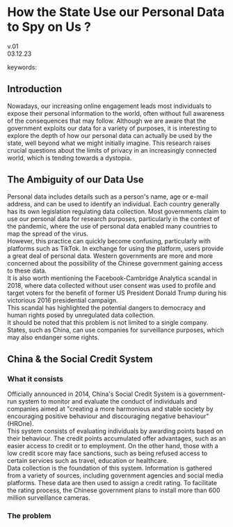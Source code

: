 # How the State Use our Personal Data to Spy on Us ?
v.01  
03.12.23

keywords: 

## Introduction
Nowadays, our increasing online engagement leads most individuals to expose their personal information to the world, often without full awareness of the consequences that may follow. Although we are aware that the government exploits our data for a variety of purposes, it is interesting to explore the depth of how our personal data can actually be used by the state, well beyond what we might initially imagine. This research raises crucial questions about the limits of privacy in an increasingly connected world, which is tending towards a dystopia.  

## The Ambiguity of our Data Use

Personal data includes details such as a person's name, age or e-mail address, and can be used to identify an individual. Each country generally has its own legislation regulating data collection. Most governments claim to use our personal data for research purposes, particularly in the context of the pandemic, where the use of personal data enabled many countries to map the spread of the virus.  
However, this practice can quickly become confusing, particularly with platforms such as TikTok. In exchange for using the platform, users provide a great deal of personal data. Western governments are more and more concerned about the possibility of the Chinese government gaining access to these data.  
It is also worth mentioning the Facebook-Cambridge Analytica scandal in 2018, where data collected without user consent was used to profile and target voters for the benefit of former US President Donald Trump during his victorious 2016 presidential campaign.  
This scandal has highlighted the potential dangers to democracy and human rights posed by unregulated data collection.   
It should be noted that this problem is not limited to a single company. States, such as China, can use companies for surveillance purposes, which may also endanger some rights.

## China & the Social Credit System
### What it consists
Officially announced in 2014, China's Social Credit System is a government-run system to monitor and evaluate the conduct of individuals and companies aimed at "creating a more harmonious and stable society by encouraging positive behaviour and discouraging negative behaviour" (HROne).  
This system consists of evaluating individuals by awarding points based on their behaviour. The credit points accumulated offer advantages, such as an easier access to credit or to employment. On the other hand, those with a low credit score may face sanctions, such as being refused access to certain services such as travel, education or healthcare.  
Data collection is the foundation of this system. Information is gathered from a variety of sources, including government agencies and social media platforms. These data are then used to assign a credit rating. To facilitate the rating process, the Chinese government plans to install more than 600 million surveillance cameras.

### The problem


